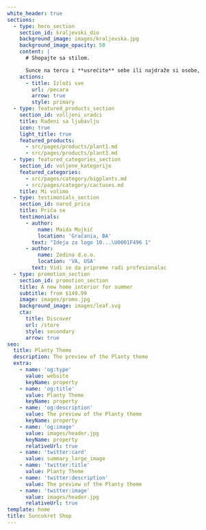 ```yaml
---
white_header: true
sections:
  - type: hero_section
    section_id: kraljevski_dio
    background_image: images/kraljevska.jpg
    background_image_opacity: 50
    content: |
      # Shopajte sa stilom.

      Sunce na tercu i **usrećite** sebe ili najdraže si osobe,
    actions:
      - title: Izloži sve
        url: /pecara
        arrow: true
        style: primary
  - type: featured_products_section
    section_id: volljeni_uradci
    title: Rađeni sa ljubavlju
    icon: true
    light_title: true
    featured_products:
      - src/pages/products/plant1.md
      - src/pages/products/plant3.md
  - type: featured_categories_section
    section_id: voljene_kategorije
    featured_categories:
      - src/pages/category/bigplants.md
      - src/pages/category/cactuses.md
    title: Mi volimo
  - type: testimonials_section
    section_id: narod_prica
    title: Priča se
    testimonials:
      - author:
          name: Maida Mujkić
          location: 'Gračania, BA'
        text: "Ideja za logo 10...\U0001F496 1"
      - author:
          name: Zedina d.o.o.
          location: 'VA, USA'
        text: Vidi se da pripreme radi profesionalac
  - type: promotion_section
    section_id: promotion_section
    title: A new home interior for summer
    subtitle: from $149.99
    image: images/promo.jpg
    background_image: images/leaf.svg
    cta:
      title: Discover
      url: /store
      style: secondary
      arrow: true
seo:
  title: Planty Theme
  description: The preview of the Planty theme
  extra:
    - name: 'og:type'
      value: website
      keyName: property
    - name: 'og:title'
      value: Planty Theme
      keyName: property
    - name: 'og:description'
      value: The preview of the Planty theme
      keyName: property
    - name: 'og:image'
      value: images/header.jpg
      keyName: property
      relativeUrl: true
    - name: 'twitter:card'
      value: summary_large_image
    - name: 'twitter:title'
      value: Planty Theme
    - name: 'twitter:description'
      value: The preview of the Planty theme
    - name: 'twitter:image'
      value: images/header.jpg
      relativeUrl: true
template: home
title: Suncokret Shop
---
```

